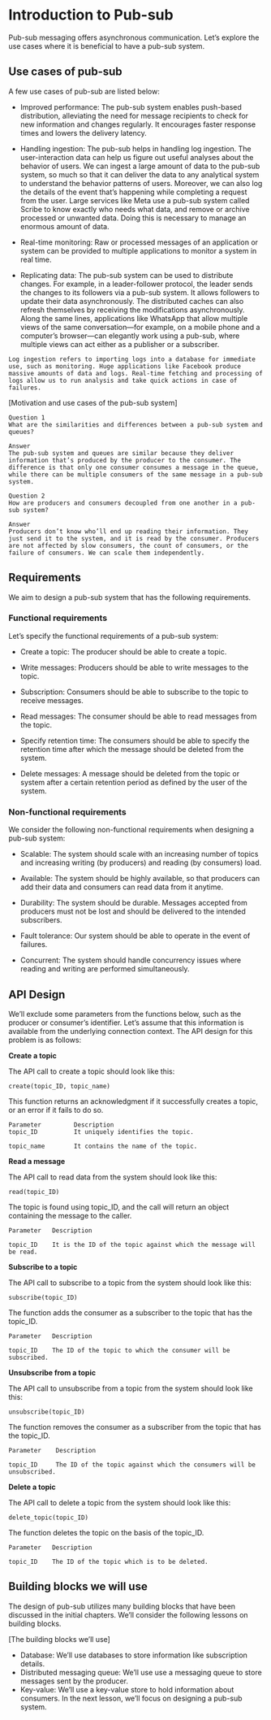 # Introduction to Pub-sub
Pub-sub messaging offers asynchronous communication. Let’s explore the use cases where it is beneficial to have a pub-sub system.

## Use cases of pub-sub
A few use cases of pub-sub are listed below:

- Improved performance: The pub-sub system enables push-based distribution, alleviating the need for message recipients to check for new information and changes regularly. It encourages faster response times and lowers the delivery latency.

- Handling ingestion: The pub-sub helps in handling log ingestion. The user-interaction data can help us figure out useful analyses about the behavior of users. We can ingest a large amount of data to the pub-sub system, so much so that it can deliver the data to any analytical system to understand the behavior patterns of users. Moreover, we can also log the details of the event that’s happening while completing a request from the user. Large services like Meta use a pub-sub system called Scribe to know exactly who needs what data, and remove or archive processed or unwanted data. Doing this is necessary to manage an enormous amount of data.

- Real-time monitoring: Raw or processed messages of an application or system can be provided to multiple applications to monitor a system in real time.

- Replicating data: The pub-sub system can be used to distribute changes. For example, in a leader-follower protocol, the leader sends the changes to its followers via a pub-sub system. It allows followers to update their data asynchronously. The distributed caches can also refresh themselves by receiving the modifications asynchronously. Along the same lines, applications like WhatsApp that allow multiple views of the same conversation—for example, on a mobile phone and a computer’s browser—can elegantly work using a pub-sub, where multiple views can act either as a publisher or a subscriber.

```
Log ingestion refers to importing logs into a database for immediate use, such as monitoring. Huge applications like Facebook produce massive amounts of data and logs. Real-time fetching and processing of logs allow us to run analysis and take quick actions in case of failures.
```

[Motivation and use cases of the pub-sub system]

```
Question 1
What are the similarities and differences between a pub-sub system and queues?

Answer
The pub-sub system and queues are similar because they deliver information that’s produced by the producer to the consumer. The difference is that only one consumer consumes a message in the queue, while there can be multiple consumers of the same message in a pub-sub system.
```

```
Question 2
How are producers and consumers decoupled from one another in a pub-sub system?

Answer
Producers don’t know who’ll end up reading their information. They just send it to the system, and it is read by the consumer. Producers are not affected by slow consumers, the count of consumers, or the failure of consumers. We can scale them independently.
```
## Requirements
We aim to design a pub-sub system that has the following requirements.


### Functional requirements
Let’s specify the functional requirements of a pub-sub system:

- Create a topic: The producer should be able to create a topic.

- Write messages: Producers should be able to write messages to the topic.

- Subscription: Consumers should be able to subscribe to the topic to receive messages.

- Read messages: The consumer should be able to read messages from the topic.

- Specify retention time: The consumers should be able to specify the retention time after which the message should be deleted from the system.

- Delete messages: A message should be deleted from the topic or system after a certain retention period as defined by the user of the system.
### Non-functional requirements
We consider the following non-functional requirements when designing a pub-sub system:

- Scalable: The system should scale with an increasing number of topics and increasing writing (by producers) and reading (by consumers) load.

- Available: The system should be highly available, so that producers can add their data and consumers can read data from it anytime.

- Durability: The system should be durable. Messages accepted from producers must not be lost and should be delivered to the intended subscribers.

- Fault tolerance: Our system should be able to operate in the event of failures.

- Concurrent: The system should handle concurrency issues where reading and writing are performed simultaneously.
## API Design
We’ll exclude some parameters from the functions below, such as the producer or consumer’s identifier. Let’s assume that this information is available from the underlying connection context. The API design for this problem is as follows:

**Create a topic**

The API call to create a topic should look like this:
```
create(topic_ID, topic_name)
```

This function returns an acknowledgment if it successfully creates a topic, or an error if it fails to do so.

```
Parameter         Description                             
topic_ID          It uniquely identifies the topic.

topic_name        It contains the name of the topic. 
```

**Read a message**

The API call to read data from the system should look like this:
```
read(topic_ID)
```
The topic is found using topic_ID, and the call will return an object containing the message to the caller.

```
Parameter   Description

topic_ID    It is the ID of the topic against which the message will be read.
```

**Subscribe to a topic**

The API call to subscribe to a topic from the system should look like this:
```
subscribe(topic_ID)
```
The function adds the consumer as a subscriber to the topic that has the topic_ID.
```
Parameter   Description

topic_ID    The ID of the topic to which the consumer will be subscribed.
```


**Unsubscribe from a topic**

The API call to unsubscribe from a topic from the system should look like this:
```
unsubscribe(topic_ID)
```
The function removes the consumer as a subscriber from the topic that has the topic_ID.
```
Parameter    Description

topic_ID     The ID of the topic against which the consumers will be unsubscribed.
```

**Delete a topic**

The API call to delete a topic from the system should look like this:
```
delete_topic(topic_ID)
```
The function deletes the topic on the basis of the topic_ID.
```
Parameter   Description

topic_ID    The ID of the topic which is to be deleted.
```
## Building blocks we will use

The design of pub-sub utilizes many building blocks that have been discussed in the initial chapters. We’ll consider the following lessons on building blocks.

[The building blocks we’ll use]

- Database: We’ll use databases to store information like subscription details.
- Distributed messaging queue: We’ll use use a messaging queue to store messages sent by the producer.
- Key-value: We’ll use a key-value store to hold information about consumers.
In the next lesson, we’ll focus on designing a pub-sub system.
